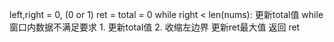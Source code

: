  <!-- 滑动窗口模板 -->
left,right = 0, (0 or 1)
ret = total = 0
while right < len(nums):
   更新total值
   while 窗口内数据不满足要求
      1. 更新total值
      2. 收缩左边界
   更新ret最大值
返回 ret